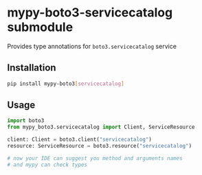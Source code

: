 # mypy-boto3-servicecatalog submodule

Provides type annotations for `boto3.servicecatalog` service

## Installation

```bash
pip install mypy-boto3[servicecatalog]
```

## Usage

```python
import boto3
from mypy_boto3.servicecatalog import Client, ServiceResource

client: Client = boto3.client("servicecatalog")
resource: ServiceResource = boto3.resource("servicecatalog")

# now your IDE can suggest you method and arguments names
# and mypy can check types
```


